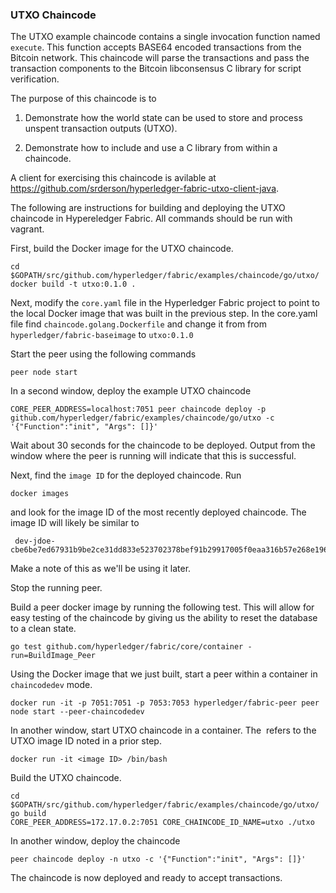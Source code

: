 ### UTXO Chaincode

The UTXO example chaincode contains a single invocation function named `execute`. This function accepts BASE64 encoded transactions from the Bitcoin network. This chaincode will parse the transactions and pass the transaction components to the Bitcoin libconsensus C library for script verification.

The purpose of this chaincode is to

1. Demonstrate how the world state can be used to store and process unspent transaction outputs (UTXO).

2. Demonstrate how to include and use a C library from within a chaincode.

A client for exercising this chaincode is avilable at https://github.com/srderson/hyperledger-fabric-utxo-client-java.


The following are instructions for building and deploying the UTXO chaincode in Hypereledger Fabric. All commands should be run with vagrant.

First, build the Docker image for the UTXO chaincode.

```
cd $GOPATH/src/github.com/hyperledger/fabric/examples/chaincode/go/utxo/
docker build -t utxo:0.1.0 .
```

Next, modify the `core.yaml` file in the Hyperledger Fabric project to point to the local Docker image that was built in the previous step. In the core.yaml file find `chaincode.golang.Dockerfile` and change it from from `hyperledger/fabric-baseimage` to `utxo:0.1.0`

Start the peer using the following commands
```
peer node start
```

In a second window, deploy the example UTXO chaincode
```
CORE_PEER_ADDRESS=localhost:7051 peer chaincode deploy -p github.com/hyperledger/fabric/examples/chaincode/go/utxo -c '{"Function":"init", "Args": []}'
```
Wait about 30 seconds for the chaincode to be deployed. Output from the window where the peer is running will indicate that this is successful.

Next, find the `image ID` for the deployed chaincode. Run
```
docker images
```
and look for the image ID of the most recently deployed chaincode. The image ID will likely be similar to
```
 dev-jdoe-cbe6be7ed67931b9be2ce31dd833e523702378bef91b29917005f0eaa316b57e268e19696093d48b91076f1134cbf4b06afd78e6afd947133f43cb51bf40b0a4
 ```
 Make a note of this as we'll be using it later.

Stop the running peer.

Build a peer docker image by running the following test. This will allow for easy testing of the chaincode by giving us the ability to reset the database to a clean state.
```
go test github.com/hyperledger/fabric/core/container -run=BuildImage_Peer
```

Using the Docker image that we just built, start a peer within a container in `chaincodedev` mode.
```
docker run -it -p 7051:7051 -p 7053:7053 hyperledger/fabric-peer peer node start --peer-chaincodedev
```


In another window, start UTXO chaincode in a container. The <image ID> refers to the UTXO image ID noted in a prior step.
```
docker run -it <image ID> /bin/bash
```

Build the UTXO chaincode.
```
cd $GOPATH/src/github.com/hyperledger/fabric/examples/chaincode/go/utxo/
go build
CORE_PEER_ADDRESS=172.17.0.2:7051 CORE_CHAINCODE_ID_NAME=utxo ./utxo
```

In another window, deploy the chaincode
```
peer chaincode deploy -n utxo -c '{"Function":"init", "Args": []}'
```

The chaincode is now deployed and ready to accept transactions.
